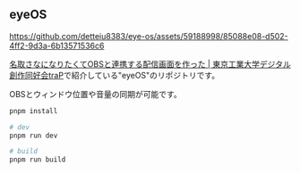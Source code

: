 ## eyeOS

https://github.com/detteiu8383/eye-os/assets/59188998/85088e08-d502-4ff2-9d3a-6b13571536c6

[名取さなになりたくてOBSと連携する配信画面を作った | 東京工業大学デジタル創作同好会traP](https://trap.jp/post/1953/)で紹介している"eyeOS"のリポジトリです。

OBSとウィンドウ位置や音量の同期が可能です。

```bash
pnpm install

# dev
pnpm run dev

# build
pnpm run build
```
